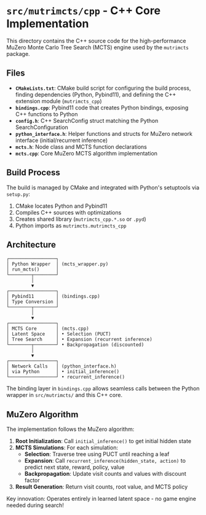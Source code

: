 # `src/mutrimcts/cpp` - C++ Core Implementation

This directory contains the C++ source code for the high-performance MuZero Monte Carlo Tree Search (MCTS) engine used by the `mutrimcts` package.

## Files

- **`CMakeLists.txt`**: CMake build script for configuring the build process, finding dependencies (Python, Pybind11), and defining the C++ extension module (`mutrimcts_cpp`)
- **`bindings.cpp`**: Pybind11 code that creates Python bindings, exposing C++ functions to Python
- **`config.h`**: C++ SearchConfig struct matching the Python SearchConfiguration
- **`python_interface.h`**: Helper functions and structs for MuZero network interface (initial/recurrent inference)
- **`mcts.h`**: Node class and MCTS function declarations
- **`mcts.cpp`**: Core MuZero MCTS algorithm implementation

## Build Process

The build is managed by CMake and integrated with Python's setuptools via `setup.py`:

1. CMake locates Python and Pybind11
2. Compiles C++ sources with optimizations
3. Creates shared library (`mutrimcts_cpp.*.so` or `.pyd`)
4. Python imports as `mutrimcts.mutrimcts_cpp`

## Architecture

```
┌─────────────────┐
│ Python Wrapper  │ (mcts_wrapper.py)
│ run_mcts()      │
└────────┬────────┘
         │
         ▼
┌─────────────────┐
│ Pybind11        │ (bindings.cpp)
│ Type Conversion │
└────────┬────────┘
         │
         ▼
┌─────────────────┐
│ MCTS Core       │ (mcts.cpp)
│ Latent Space    │ • Selection (PUCT)
│ Tree Search     │ • Expansion (recurrent inference)
└────────┬────────┘ • Backpropagation (discounted)
         │
         ▼
┌─────────────────┐
│ Network Calls   │ (python_interface.h)
│ via Python      │ • initial_inference()
└─────────────────┘ • recurrent_inference()
```

The binding layer in `bindings.cpp` allows seamless calls between the Python wrapper in `src/mutrimcts/` and this C++ core.

## MuZero Algorithm

The implementation follows the MuZero algorithm:

1. **Root Initialization**: Call `initial_inference()` to get initial hidden state
2. **MCTS Simulations**: For each simulation:
   - **Selection**: Traverse tree using PUCT until reaching a leaf
   - **Expansion**: Call `recurrent_inference(hidden_state, action)` to predict next state, reward, policy, value
   - **Backpropagation**: Update visit counts and values with discount factor
3. **Result Generation**: Return visit counts, root value, and MCTS policy

Key innovation: Operates entirely in learned latent space - no game engine needed during search!
